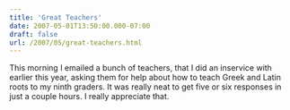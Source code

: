 ```yaml
---
title: 'Great Teachers'
date: 2007-05-01T13:50:00.000-07:00
draft: false
url: /2007/05/great-teachers.html
---
```


This morning I emailed a bunch of teachers, that I did an inservice with earlier this year, asking them for help about how to teach Greek and Latin roots to my ninth graders. It was really neat to get five or six responses in just a couple hours. I really appreciate that.